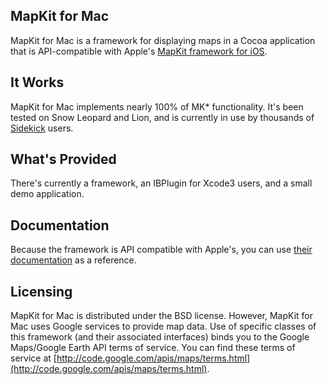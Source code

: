 MapKit for Mac
-------------
MapKit for Mac is a framework for displaying maps in a Cocoa application that is API-compatible with Apple's [MapKit framework for iOS](http://developer.apple.com/library/ios/#documentation/MapKit/Reference/MapKit_Framework_Reference/_index.html).

It Works
--------
MapKit for Mac implements nearly 100% of MK* functionality. It's been tested on Snow Leopard and Lion, and is currently in use by thousands of [Sidekick](http://oomphalot.com/sidekick) users.

What's Provided
---------------
There's currently a framework, an IBPlugin for Xcode3 users, and a small demo application.


Documentation
---------------
Because the framework is API compatible with Apple's, you can use [their documentation](http://developer.apple.com/library/ios/#documentation/MapKit/Reference/MapKit_Framework_Reference/_index.html) as a reference.


Licensing
----------
MapKit for Mac is distributed under the BSD license. However, MapKit for Mac uses Google services to provide map data. Use of specific classes of this framework (and their associated interfaces) binds you to the Google Maps/Google Earth API terms of service. You can find these terms of service at [http://code.google.com/apis/maps/terms.html](http://code.google.com/apis/maps/terms.html).


